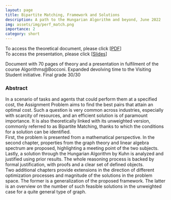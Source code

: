 ```yaml
---
layout: page
title: Bipartite Matching, Framework and Solutions
description: A path to the Hungarian Algorithm and beyond, June 2022
img: assets/img/perf_match.png
importance: 2
category: short
---
```

To access the theoretical document, please click \[[PDF](http://simonegiancola09.github.io/assets/pdf/Algorithms_Hungarian_chapters.pdf)\]
<br/>
To access the presentation, please click \[[Slides](http://simonegiancola09.github.io/assets/pdf/Algorithms_hungarian_presentation.pdf)\]

Document with 70 pages of theory and a presentation in fulfilment of the course Algorithms@Bocconi. Expanded devolving time to the Visiting Student initiative. Final grade 30/30 

### Abstract
In a scenario of tasks and agents that could perform them at a specified cost, the Assignment Problem aims to find the best pairs that attain an optimal cost. 
Such a question is very common across industries, especially with scarcity of resources, and an efficient solution is of paramount importance. 
It is also theoretically linked with its unweighted version, commonly referred to as Bipartite Matching, thanks to which the conditions for a solution can be identified. 
<br/>
First, the problem is presented from a mathematical perspective. 
In the second chapter, properties from the graph theory and linear algebra spectrum are proposed, highlighting a meeting point of the two subjects. 
Lastly, a solution through the Hungarian Algorithm by Kuhn is analyzed and justified using prior results. 
The whole reasoning process is backed by formal justification, with proofs and a clear set of defined objects. 
<br/>
Two additional chapters provide extensions in the direction of different optimization processes and magnitude
of the solutions in the problem space. The former is a generalization of the proposed framework. The latter
is an overview on the number of such feasible solutions in the unweighted case for a quite general type of
graph.




